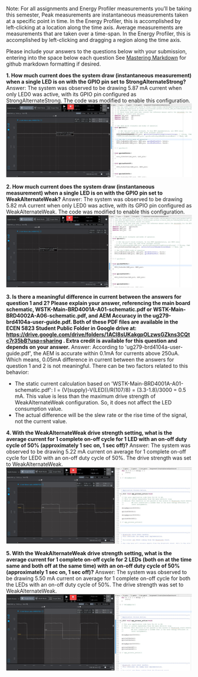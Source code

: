 Note: For all assignments and Energy Profiler measurements you’ll be taking this semester,  Peak measurements are instantaneous measurements taken at a specific point in time. In the Energy Profiler, this is accomplished by left-clicking at a location along the time axis.
Average measurements are measurements that are taken over a time-span. In the Energy Profiler, this is accomplished by left-clicking and dragging a region along the time axis.

Please include your answers to the questions below with your submission, entering into the space below each question
See [Mastering Markdown](https://guides.github.com/features/mastering-markdown/) for github markdown formatting if desired.

**1. How much current does the system draw (instantaneous measurement) when a single LED is on with the GPIO pin set to StrongAlternateStrong?**
   Answer: The system was observed to be drawing 5.87 mA current when only LED0 was active, with its GPIO pin configured as StrongAlternateStrong. The code was modified to enable this configuration.
   ![](./Images/assignment1_q1.jpg)

**2. How much current does the system draw (instantaneous measurement) when a single LED is on with the GPIO pin set to WeakAlternateWeak?**
   Answer: The system was observed to be drawing 5.82 mA current when only LED0 was active, with its GPIO pin configured as WeakAlternateWeak. The code was modified to enable this configuration.
   ![](./Images/assignment1_q2.jpg)

**3. Is there a meaningful difference in current between the answers for question 1 and 2? Please explain your answer, referencing the main board schematic, WSTK-Main-BRD4001A-A01-schematic.pdf or WSTK-Main-BRD4002A-A06-schematic.pdf, and AEM Accuracy in the ug279-brd4104a-user-guide.pdf. Both of these PDF files are available in the ECEN 5823 Student Public Folder in Google drive at: https://drive.google.com/drive/folders/1ACI8sUKakgpOLzwsGZkns3CQtc7r35bB?usp=sharing . Extra credit is available for this question and depends on your answer.**
   Answer: According to 'ug279-brd4104a-user-guide.pdf', the AEM is accurate within 0.1mA for currents above 250uA. Which means, 0.05mA difference in current between the answers for question 1 and 2 is not meaningful. There can be two factors related to this behavior:
   * The static current calculation based on 'WSTK-Main-BRD4001A-A01-schematic.pdf': I = (V(supply)-V(LED))/R(107/8) = (3.3-1.8)/3000 = 0.5 mA. This value is less than the maximum drive strength of WeakAlternateWeak configuration. So, it does not affect the LED consumption value.
   * The actual difference will be the slew rate or the rise time of the signal, not the current value.

**4. With the WeakAlternateWeak drive strength setting, what is the average current for 1 complete on-off cycle for 1 LED with an on-off duty cycle of 50% (approximately 1 sec on, 1 sec off)?**
   Answer: The system was observed to be drawing 5.22 mA current on average for 1 complete on-off cycle for LED0 with an on-off duty cycle of 50%. The drive strength was set to WeakAlternateWeak.
   ![](./Images/assignment1_q4.jpg)


**5. With the WeakAlternateWeak drive strength setting, what is the average current for 1 complete on-off cycle for 2 LEDs (both on at the time same and both off at the same time) with an on-off duty cycle of 50% (approximately 1 sec on, 1 sec off)?**
   Answer: The system was observed to be drawing 5.50 mA current on average for 1 complete on-off cycle for both the LEDs with an on-off duty cycle of 50%. The drive strength was set to WeakAlternateWeak.
   ![](./Images/assignment1_q5.jpg)